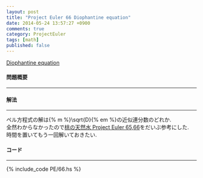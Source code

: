 ```yaml
---
layout: post
title: "Project Euler 66 Diophantine equation"
date: 2014-05-24 13:57:27 +0900
comments: true
category: ProjectEuler
tags: [math]
published: false
---
```


[Diophantine equation](http://projecteuler.net/problem=66)

#### 問題概要

****

#### 解法

****

ペル方程式の解は{% m %}\sqrt{D}{% em %}の近似連分数のどれか.  
全然わからなかったので<a href="http://d.hatena.ne.jp/inamori/20100227/p1" target="_blank">桃の天然水 Project Euler 65,66</a>をだいぶ参考にした.  
時間を置いてもう一回解いておきたい.  

#### コード

****

{% include_code PE/66.hs %}
